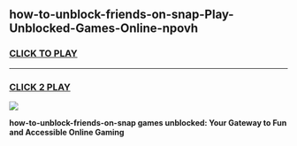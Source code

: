
## how-to-unblock-friends-on-snap-Play-Unblocked-Games-Online-npovh
<h3>
<a href="https://premium76.site?title=how-to-unblock-friends-on-snap&ref=25A">CLICK TO PLAY</a></h3>
<hr>

<h3>
<a href="https://premium76.site?title=how-to-unblock-friends-on-snap&ref=25A">CLICK 2 PLAY</a>
  
</h3>

<a href="https://premium76.site?title=how-to-unblock-friends-on-snap&ref=25A"><img src="https://clearcache.store/games.png"></a>


**how-to-unblock-friends-on-snap games unblocked: Your Gateway to Fun and Accessible Online Gaming**
